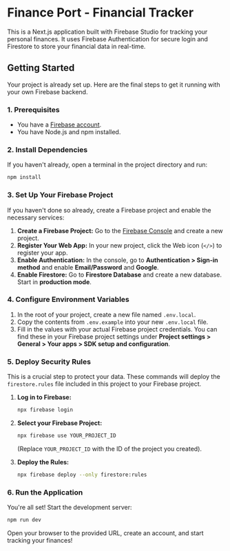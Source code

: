 # Finance Port - Financial Tracker

This is a Next.js application built with Firebase Studio for tracking your personal finances. It uses Firebase Authentication for secure login and Firestore to store your financial data in real-time.

## Getting Started

Your project is already set up. Here are the final steps to get it running with your own Firebase backend.

### 1. Prerequisites

- You have a [Firebase account](https://console.firebase.google.com/).
- You have Node.js and npm installed.

### 2. Install Dependencies

If you haven't already, open a terminal in the project directory and run:

```bash
npm install
```

### 3. Set Up Your Firebase Project

If you haven't done so already, create a Firebase project and enable the necessary services:

1.  **Create a Firebase Project:** Go to the [Firebase Console](https://console.firebase.google.com/) and create a new project.
2.  **Register Your Web App:** In your new project, click the Web icon (`</>`) to register your app.
3.  **Enable Authentication:** In the console, go to **Authentication > Sign-in method** and enable **Email/Password** and **Google**.
4.  **Enable Firestore:** Go to **Firestore Database** and create a new database. Start in **production mode**.

### 4. Configure Environment Variables

1.  In the root of your project, create a new file named `.env.local`.
2.  Copy the contents from `.env.example` into your new `.env.local` file.
3.  Fill in the values with your actual Firebase project credentials. You can find these in your Firebase project settings under **Project settings > General > Your apps > SDK setup and configuration**.

### 5. Deploy Security Rules

This is a crucial step to protect your data. These commands will deploy the `firestore.rules` file included in this project to your Firebase project.

1.  **Log in to Firebase:**
    ```bash
    npx firebase login
    ```
2.  **Select your Firebase Project:**
    ```bash
    npx firebase use YOUR_PROJECT_ID
    ```
    (Replace `YOUR_PROJECT_ID` with the ID of the project you created).

3.  **Deploy the Rules:**
    ```bash
    npx firebase deploy --only firestore:rules
    ```

### 6. Run the Application

You're all set! Start the development server:

```bash
npm run dev
```

Open your browser to the provided URL, create an account, and start tracking your finances!
